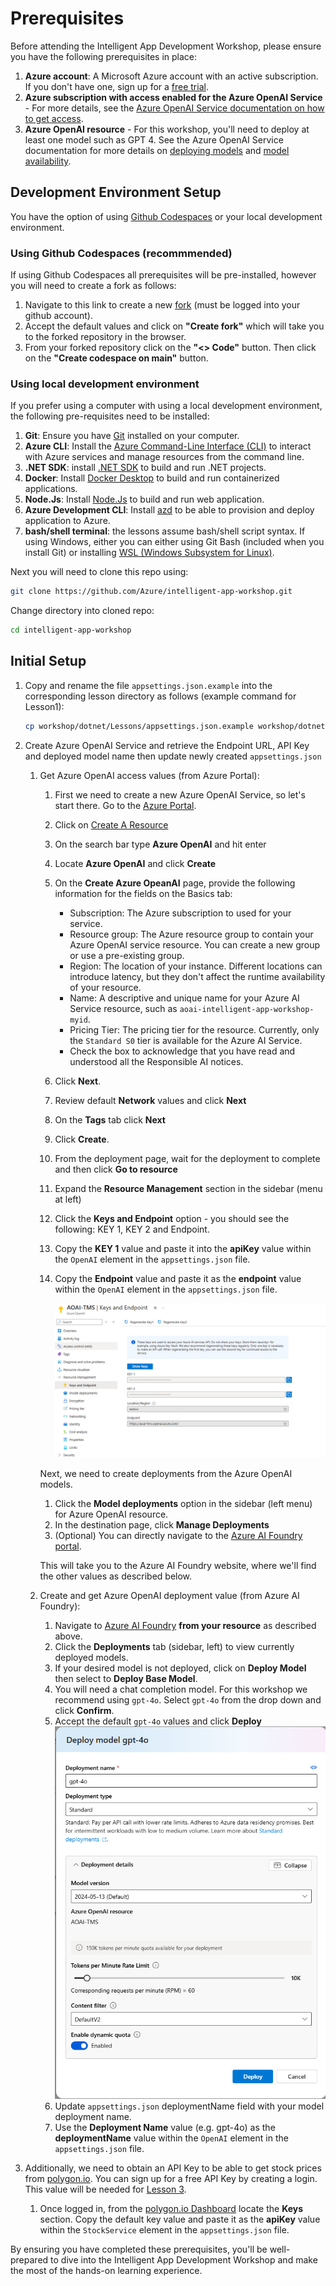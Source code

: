 # Prerequisites

Before attending the Intelligent App Development Workshop, please ensure you have the following prerequisites in place:

1. **Azure account**: A Microsoft Azure account with an active subscription. If you don't have one, sign up for a [free trial](https://azure.microsoft.com/en-us/free/).
1. **Azure subscription with access enabled for the Azure OpenAI Service** - For more details, see the [Azure OpenAI Service documentation on how to get access](https://learn.microsoft.com/azure/ai-services/openai/overview#how-do-i-get-access-to-azure-openai). 
1. **Azure OpenAI resource** - For this workshop, you'll need to deploy at least one model such as GPT 4. See the Azure OpenAI Service documentation for more details on [deploying models](https://learn.microsoft.com/azure/ai-services/openai/how-to/create-resource?pivots=web-portal) and [model availability](https://learn.microsoft.com/azure/ai-services/openai/concepts/models).

## Development Environment Setup

You have the option of using [Github Codespaces](https://docs.github.com/en/codespaces/getting-started/quickstart) or your local development environment.

### Using Github Codespaces (recommmended)

If using Github Codespaces all prerequisites will be pre-installed, however you will need to create a fork as follows:

1. Navigate to this link to create a new [fork](https://github.com/Azure/intelligent-app-workshop/fork) (must be logged into your github account).
1. Accept the default values and click on **"Create fork"** which will take you to the forked repository in the browser.
1. From your forked repository click on the **"<> Code"** button. Then click on the **"Create codespace on main"** button.

### Using local development environment

If you prefer using a computer with using a local development environment, the following pre-requisites need to be installed:

1. **Git**: Ensure you have [Git](https://git-scm.com/downloads) installed on your computer.
1. **Azure CLI**: Install the [Azure Command-Line Interface (CLI)](https://docs.microsoft.com/en-us/cli/azure/install-azure-cli) to interact with Azure services and manage resources from the command line.
1. **.NET SDK**: install [.NET SDK](https://dotnet.microsoft.com/en-us/download) to build and run .NET projects.
1. **Docker**: Install [Docker Desktop](https://www.docker.com/products/docker-desktop) to build and run containerized applications.
1. **Node.Js**: Install [Node.Js](https://nodejs.org/en/download/package-manager) to build and run web application.
1. **Azure Development CLI**: Install [azd](https://learn.microsoft.com/en-us/azure/developer/azure-developer-cli/install-azd) to be able to provision and deploy application to Azure.
1. **bash/shell terminal**: the lessons assume bash/shell script syntax. If using Windows, either you can either using Git Bash (included when you install Git) or installing [WSL (Windows Subsystem for Linux)](https://learn.microsoft.com/en-us/windows/wsl/install).

Next you will need to clone this repo using:

```bash
git clone https://github.com/Azure/intelligent-app-workshop.git
```

Change directory into cloned repo:

```bash
cd intelligent-app-workshop
```

## Initial Setup

1. Copy and rename the file `appsettings.json.example` into the corresponding lesson directory as follows (example command for Lesson1):

    ```bash
    cp workshop/dotnet/Lessons/appsettings.json.example workshop/dotnet/Lessons/Lesson1/appsettings.json
    ```

1. Create Azure OpenAI Service and retrieve the Endpoint URL, API Key and deployed model name then update newly created `appsettings.json`

    1. Get Azure OpenAI access values (from Azure Portal):
        1. First we need to create a new Azure OpenAI Service, so let's start there. Go to the [Azure Portal](https://portal.azure.com).
        1. Click on [Create A Resource](https://ms.portal.azure.com/#create/hub)
        1. On the search bar type **Azure OpenAI** and hit enter
        1. Locate **Azure OpenAI** and click **Create**
        1. On the **Create Azure OpeanAI** page, provide the following information for the fields on the Basics tab:
            * Subscription: The Azure subscription to used for your service.
            * Resource group: The Azure resource group to contain your Azure OpenAI service resource. You can create a new group or use a pre-existing group.
            * Region: The location of your instance. Different locations can introduce latency, but they don't affect the runtime availability of your resource.
            * Name: A descriptive and unique name for your Azure AI Service resource, such as `aoai-intelligent-app-workshop-myid`.
            * Pricing Tier: The pricing tier for the resource. Currently, only the `Standard S0` tier is available for the Azure AI Service.
            * Check the box to acknowledge that you have read and understood all the Responsible AI notices.
        1. Click **Next**.
        1. Review default **Network** values and click **Next**
        1. On the **Tags** tab click **Next**
        1. Click **Create**.
        1. From the deployment page, wait for the deployment to complete and then click **Go to resource**
        1. Expand the **Resource Management** section in the sidebar (menu at left)
        1. Click the **Keys and Endpoint** option - you should see the following: KEY 1, KEY 2 and Endpoint.
        1. Copy the **KEY 1** value and paste it into the **apiKey** value within the `OpenAI` element in the `appsettings.json` file.
        1. Copy the **Endpoint** value and paste it as the **endpoint** value within the `OpenAI` element in the `appsettings.json` file.

            ![Azure Open AI Keys and Endpoint](./images/keys-and-endpoint.jpg)

        Next, we need to create deployments from the Azure OpenAI models.

        1. Click the **Model deployments** option in the sidebar (left menu) for Azure OpenAI resource.
        1. In the destination page, click **Manage Deployments**
        1. (Optional) You can directly navigate to the [Azure AI Foundry portal](https://oai.azure.com).

        This will take you to the Azure AI Foundry website, where we'll find the other values as described below.

    1. Create and get Azure OpenAI deployment value (from Azure AI Foundry):

        1. Navigate to [Azure AI Foundry](https://oai.azure.com) **from your resource** as described above.
        1. Click the **Deployments** tab (sidebar, left) to view currently deployed models.
        1. If your desired model is not deployed, click on **Deploy Model** then select to **Deploy Base Model**.
        1. You will need a chat completion model. For this workshop we recommend using `gpt-4o`. Select `gpt-4o` from the drop down and click **Confirm**.
        1. Accept the default `gpt-4o` values and click **Deploy**
            ![Terminal](./images/deploy-model.jpg)
        1. Update `appsettings.json` deploymentName field with your model deployment name.
        1. Use the **Deployment Name** value (e.g. gpt-4o) as the **deploymentName** value within the `OpenAI` element in the `appsettings.json` file.

1. Additionally, we need to obtain an API Key to be able to get stock prices from [polygon.io](https://polygon.io/dashboard/login). You can sign up for a free API Key by creating a login. This value will be needed for [Lesson 3](lesson3.md).
    1. Once logged in, from the [polygon.io Dashboard](https://polygon.io/dashboard) locate the **Keys** section. Copy the default key value and paste it as the **apiKey** value within the `StockService` element in the `appsettings.json` file.

By ensuring you have completed these prerequisites, you'll be well-prepared to dive into the Intelligent App Development Workshop and make the most of the hands-on learning experience.
